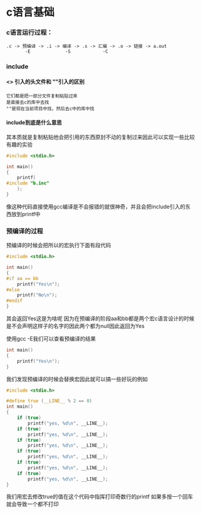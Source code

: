 # c语言基础

### c语言运行过程：
    .c -> 预编译 -> .i -> 编译 -> .s -> 汇编 -> .o -> 链接 -> a.out
           -E             -S            -C

### include
#### <> 引入的头文件和 ""引入的区别
    它们都是把一部分文件复制粘贴过来
    是直接去c的库中去找
    ""是现在当前项目中找，然后去c中的库中找

#### include到底是什么意思

其本质就是复制粘贴他会把引用的东西原封不动的复制过来因此可以实现一些比较有趣的实验
```c
#include <stdio.h>

int main()
{
    printf(
#include "b.inc"
    );
}
```
像这种代码直接使用gcc编译是不会报错的就很神奇，并且会把include引入的东西放到printf中

### 预编译的过程

预编译的时候会把所以的宏执行下面有段代码
```c
#include <stdio.h>

int main()
{
#if aa == bb
    printf("Yes\n");
#else
    printf("No\n");
#endif
}
```
其会返回Yes这是为啥呢 因为在预编译的阶段aa和bb都是两个宏c语言设计的时候是不会声明这样子的名字的因此两个都为null因此返回为Yes

使用gcc -E我们可以查看预编译的结果
```c
int main()
{
    printf("Yes\n");
}
```
我们发现预编译的时候会替换宏因此就可以搞一些好玩的例如
```c
#include <stdio.h>

#define true (__LINE__ % 2 == 0)
int main()
{
    if (true)
        printf("yes, %d\n", __LINE__);
    if (true)
        printf("yes, %d\n", __LINE__);
    if (true)
        printf("yes, %d\n", __LINE__);
    if (true)
        printf("yes, %d\n", __LINE__);
    if (true)
        printf("yes, %d\n", __LINE__);
    if (true)
        printf("yes, %d\n", __LINE__);
}

```
我们用宏去修改true的值在这个代码中指挥打印奇数行的printf 如果多按一个回车就会导致一个都不打印